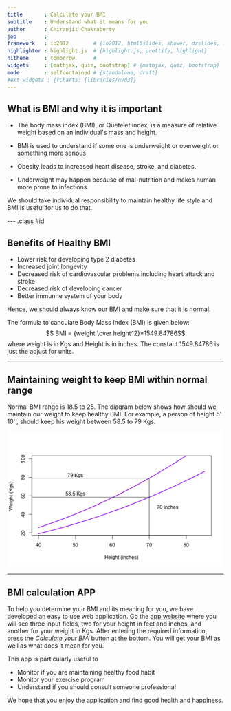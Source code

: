 ```yaml
---
title       : Calculate your BMI  
subtitle    : Understand what it means for you
author      : Chiranjit Chakraborty 
job         : 
framework   : io2012        # {io2012, html5slides, shower, dzslides, ...}
highlighter : highlight.js  # {highlight.js, prettify, highlight}
hitheme     : tomorrow      # 
widgets     : [mathjax, quiz, bootstrap] # {mathjax, quiz, bootstrap}
mode        : selfcontained # {standalone, draft}
#ext_widgets : {rCharts: [libraries/nvd3]}
---
```


## What is BMI and why it is important

* The body mass index (BMI), or Quetelet index, is a measure of relative weight based on an individual's mass and height.

* BMI is used to understand if some one is underweight or overweight or something more serious
* Obesity leads to increased heart disease, stroke, and diabetes.
* Underweight may happen because of mal-nutrition and makes human more prone to infections.

We should take individual responsibility to maintain healthy life style and BMI is useful for us to do that.

--- .class #id 

## Benefits of Healthy BMI

* Lower risk for developing type 2 diabetes
* Increased joint longevity
* Decreased risk of cardiovascular problems including heart attack and stroke
* Decreased risk of developing cancer
* Better immunne system of your body

Hence, we should always know our BMI and make sure that it is normal. 

The formula to canculate Body Mass Index (BMI) is given below:
$$ BMI = {weight \over height^2}*1549.84786$$
where weight is in Kgs and Height is in inches. The constant 1549.84786 is just the adjust for units.

---

## Maintaining weight to keep BMI within normal range

Normal BMI range is 18.5 to 25. The diagram below shows how should we maintain our weight to keep healthy BMI. For example, a person of height 5' 10'', should keep his weight between 58.5 to 79 Kgs.  

![plot of chunk unnamed-chunk-1](assets/fig/unnamed-chunk-1.png) 


    


---

## BMI calculation APP 
To help you determine your BMI and its meaning for you, we have developed an easy to use web application.  Go the [app website](https://chiranjit.shinyapps.io/Calculate_Your_BMI/) where you will see three input fields, two for your 
height in feet and inches, and another for your weight in Kgs.  After entering 
the required information, press the $Calculate$ $your$ $BMI$ button at the bottom. 
You will get your BMI as well as what does it mean for you. 

This app is particularly useful to
* Monitor if you are maintaining healthy food habit
* Monitor your exercise program
* Understand if you should consult someone professional 

We hope that you enjoy the application and find good health and happiness.  

